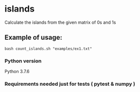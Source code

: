 # islands

Calculate the islands from the given matrix of 0s and 1s

## Example of usage:

`bash count_islands.sh "examples/ex1.txt"`

### Python version

Python 3.7.6

### Requirements needed just for tests ( pytest & numpy )
